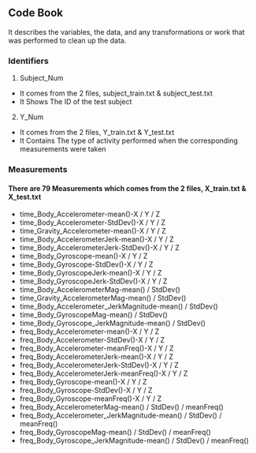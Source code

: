 ## Code Book
It describes the variables, the data, and any transformations or work that was performed to clean up the data.

### Identifiers
1. Subject_Num 
  - It comes from the 2 files, subject_train.txt & subject_test.txt
  - It Shows The ID of the test subject
2. Y_Num 
  - It comes from the 2 files, Y_train.txt & Y_test.txt
  - It Contains The type of activity performed when the corresponding measurements were taken
  
### Measurements
#### There are 79 Measurements which comes from the 2 files, X_train.txt & X_test.txt
- time_Body_Accelerometer-mean()-X / Y / Z
- time_Body_Accelerometer-StdDev()-X / Y / Z 
- time_Gravity_Accelerometer-mean()-X / Y / Z
- time_Body_AccelerometerJerk-mean()-X / Y / Z 
- time_Body_AccelerometerJerk-StdDev()-X / Y / Z 
- time_Body_Gyroscope-mean()-X / Y / Z  
- time_Body_Gyroscope-StdDev()-X / Y / Z 
- time_Body_GyroscopeJerk-mean()-X / Y / Z 
- time_Body_GyroscopeJerk-StdDev()-X / Y / Z 
- time_Body_AccelerometerMag-mean() / StdDev() 
- time_Gravity_AccelerometerMag-mean() / StdDev()  
- time_Body_Accelerometer_JerkMagnitude-mean() / StdDev() 
- time_Body_GyroscopeMag-mean() / StdDev()   
- time_Body_Gyroscope_JerkMagnitude-mean() / StdDev() 
- freq_Body_Accelerometer-mean()-X / Y / Z
- freq_Body_Accelerometer-StdDev()-X / Y / Z  
- freq_Body_Accelerometer-meanFreq()-X / Y / Z 
- freq_Body_AccelerometerJerk-mean()-X / Y / Z 
- freq_Body_AccelerometerJerk-StdDev()-X / Y / Z 
- freq_Body_AccelerometerJerk-meanFreq()-X / Y / Z
- freq_Body_Gyroscope-mean()-X / Y / Z
- freq_Body_Gyroscope-StdDev()-X / Y / Z 
- freq_Body_Gyroscope-meanFreq()-X / Y / Z
- freq_Body_AccelerometerMag-mean() / StdDev() / meanFreq() 
- freq_Body_Accelerometer_JerkMagnitude-mean() / StdDev() / meanFreq() 
- freq_Body_GyroscopeMag-mean() / StdDev() / meanFreq()   
- freq_Body_Gyroscope_JerkMagnitude-mean() / StdDev() / meanFreq() 


